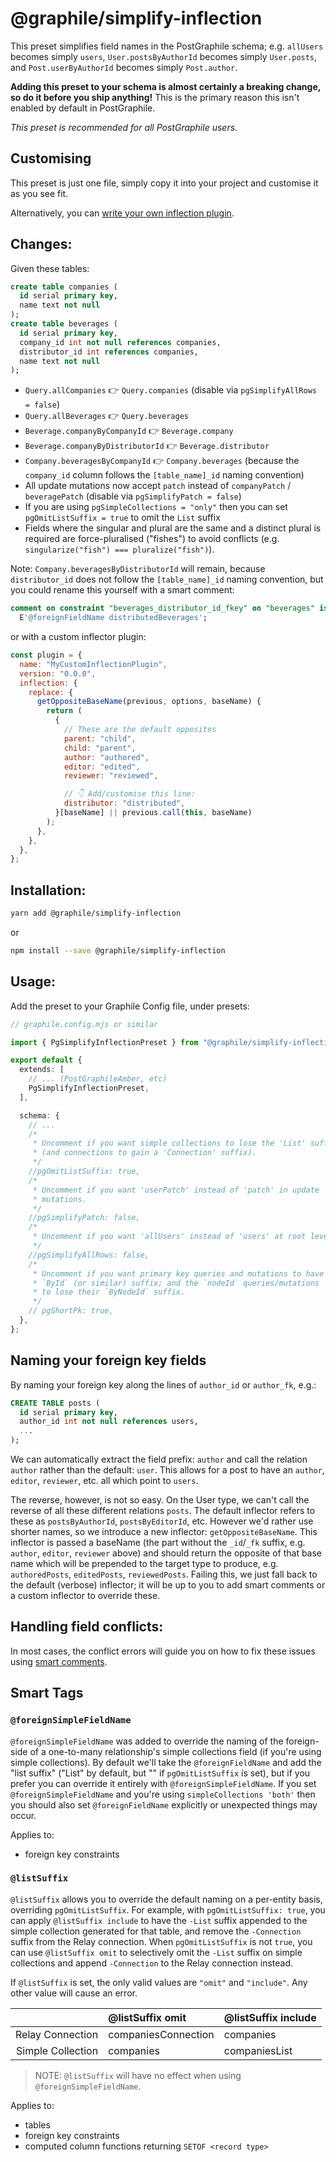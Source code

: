 # @graphile/simplify-inflection

This preset simplifies field names in the PostGraphile schema; e.g. `allUsers`
becomes simply `users`, `User.postsByAuthorId` becomes simply `User.posts`, and
`Post.userByAuthorId` becomes simply `Post.author`.

**Adding this preset to your schema is almost certainly a breaking change, so do
it before you ship anything!** This is the primary reason this isn't enabled by
default in PostGraphile.

_This preset is recommended for all PostGraphile users._

## Customising

This preset is just one file, simply copy it into your project and customise it
as you see fit.

Alternatively, you can
[write your own inflection plugin](https://postgraphile.org/postgraphile/next/inflection).

## Changes:

Given these tables:

```sql
create table companies (
  id serial primary key,
  name text not null
);
create table beverages (
  id serial primary key,
  company_id int not null references companies,
  distributor_id int references companies,
  name text not null
);
```

- `Query.allCompanies` 👉 `Query.companies` (disable via
  `pgSimplifyAllRows = false`)
- `Query.allBeverages` 👉 `Query.beverages`
- `Beverage.companyByCompanyId` 👉 `Beverage.company`
- `Beverage.companyByDistributorId` 👉 `Beverage.distributor`
- `Company.beveragesByCompanyId` 👉 `Company.beverages` (because the
  `company_id` column follows the `[table_name]_id` naming convention)
- All update mutations now accept `patch` instead of `companyPatch` /
  `beveragePatch` (disable via `pgSimplifyPatch = false`)
- If you are using `pgSimpleCollections = "only"` then you can set
  `pgOmitListSuffix = true` to omit the `List` suffix
- Fields where the singular and plural are the same and a distinct plural is
  required are force-pluralised ("fishes") to avoid conflicts (e.g.
  `singularize("fish") === pluralize("fish")`).

Note: `Company.beveragesByDistributorId` will remain, because `distributor_id`
does not follow the `[table_name]_id` naming convention, but you could rename
this yourself with a smart comment:

```sql
comment on constraint "beverages_distributor_id_fkey" on "beverages" is
  E'@foreignFieldName distributedBeverages';
```

or with a custom inflector plugin:

```js
const plugin = {
  name: "MyCustomInflectionPlugin",
  version: "0.0.0",
  inflection: {
    replace: {
      getOppositeBaseName(previous, options, baseName) {
        return (
          {
            // These are the default opposites
            parent: "child",
            child: "parent",
            author: "authored",
            editor: "edited",
            reviewer: "reviewed",

            // 👇 Add/customise this line:
            distributor: "distributed",
          }[baseName] || previous.call(this, baseName)
        );
      },
    },
  },
};
```

## Installation:

```bash
yarn add @graphile/simplify-inflection
```

or

```bash
npm install --save @graphile/simplify-inflection
```

## Usage:

Add the preset to your Graphile Config file, under presets:

```ts
// graphile.config.mjs or similar

import { PgSimplifyInflectionPreset } from "@graphile/simplify-inflection";

export default {
  extends: [
    // ... (PostGraphileAmber, etc)
    PgSimplifyInflectionPreset,
  ],

  schema: {
    // ...
    /*
     * Uncomment if you want simple collections to lose the 'List' suffix
     * (and connections to gain a 'Connection' suffix).
     */
    //pgOmitListSuffix: true,
    /*
     * Uncomment if you want 'userPatch' instead of 'patch' in update
     * mutations.
     */
    //pgSimplifyPatch: false,
    /*
     * Uncomment if you want 'allUsers' instead of 'users' at root level.
     */
    //pgSimplifyAllRows: false,
    /*
     * Uncomment if you want primary key queries and mutations to have
     * `ById` (or similar) suffix; and the `nodeId` queries/mutations
     * to lose their `ByNodeId` suffix.
     */
    // pgShortPk: true,
  },
};
```

## Naming your foreign key fields

By naming your foreign key along the lines of `author_id` or `author_fk`, e.g.:

```sql
CREATE TABLE posts (
  id serial primary key,
  author_id int not null references users,
  ...
);
```

We can automatically extract the field prefix: `author` and call the relation
`author` rather than the default: `user`. This allows for a post to have an
`author`, `editor`, `reviewer`, etc. all which point to `users`.

The reverse, however, is not so easy. On the User type, we can't call the
reverse of all these different relations `posts`. The default inflector refers
to these as `postsByAuthorId`, `postsByEditorId`, etc. However we'd rather use
shorter names, so we introduce a new inflector: `getOppositeBaseName`. This
inflector is passed a baseName (the part without the `_id`/`_fk` suffix, e.g.
`author`, `editor`, `reviewer` above) and should return the opposite of that
base name which will be prepended to the target type to produce, e.g.
`authoredPosts`, `editedPosts`, `reviewedPosts`. Failing this, we just fall back
to the default (verbose) inflector; it will be up to you to add smart comments
or a custom inflector to override these.

## Handling field conflicts:

In most cases, the conflict errors will guide you on how to fix these issues
using [smart comments](https://www.graphile.org/postgraphile/smart-comments/).

## Smart Tags

### `@foreignSimpleFieldName`

`@foreignSimpleFieldName` was added to override the naming of the foreign-side
of a one-to-many relationship's simple collections field (if you're using simple
collections). By default we'll take the `@foreignFieldName` and add the "list
suffix" ("List" by default, but "" if `pgOmitListSuffix` is set), but if you
prefer you can override it entirely with `@foreignSimpleFieldName`. If you set
`@foreignSimpleFieldName` and you're using `simpleCollections 'both'` then you
should also set `@foreignFieldName` explicitly or unexpected things may occur.

Applies to:

- foreign key constraints

### `@listSuffix`

`@listSuffix` allows you to override the default naming on a per-entity basis,
overriding `pgOmitListSuffix`. For example, with `pgOmitListSuffix: true`, you
can apply `@listSuffix include` to have the `-List` suffix appended to the
simple collection generated for that table, and remove the `-Connection` suffix
from the Relay connection. When `pgOmitListSuffix` is not `true`, you can use
`@listSuffix omit` to selectively omit the `-List` suffix on simple collections
and append `-Connection` to the Relay connection instead.

If `@listSuffix` is set, the only valid values are `"omit"` and `"include"`. Any
other value will cause an error.

|                   | @listSuffix omit    | @listSuffix include |
| ----------------: | :------------------ | :------------------ |
|  Relay Connection | companiesConnection | companies           |
| Simple Collection | companies           | companiesList       |

> NOTE: `@listSuffix` will have no effect when using `@foreignSimpleFieldName`.

Applies to:

- tables
- foreign key constraints
- computed column functions returning `SETOF <record type>`
